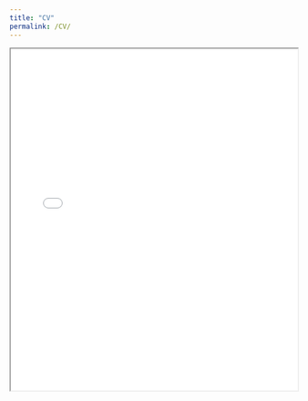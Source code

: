 ```yaml
---
title: "CV"
permalink: /CV/
---
```


<iframe src="/assets/CV_Kelmer.pdf" width="100%" height="600px">
</iframe>
